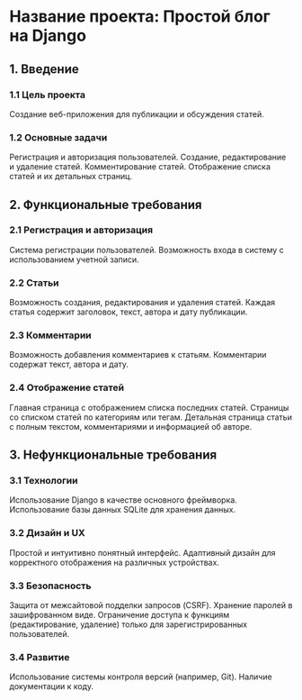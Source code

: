 # Название проекта: Простой блог на Django
## 1. Введение
### 1.1 Цель проекта
Создание веб-приложения для публикации и обсуждения статей.

### 1.2 Основные задачи
Регистрация и авторизация пользователей.
Создание, редактирование и удаление статей.
Комментирование статей.
Отображение списка статей и их детальных страниц.
## 2. Функциональные требования
### 2.1 Регистрация и авторизация
Система регистрации пользователей.
Возможность входа в систему с использованием учетной записи.
### 2.2 Статьи
Возможность создания, редактирования и удаления статей.
Каждая статья содержит заголовок, текст, автора и дату публикации.
### 2.3 Комментарии
Возможность добавления комментариев к статьям.
Комментарии содержат текст, автора и дату.
### 2.4 Отображение статей
Главная страница с отображением списка последних статей.
Страницы со списком статей по категориям или тегам.
Детальная страница статьи с полным текстом, комментариями и информацией об авторе.
## 3. Нефункциональные требования
### 3.1 Технологии
Использование Django в качестве основного фреймворка.
Использование базы данных SQLite для хранения данных.
### 3.2 Дизайн и UX
Простой и интуитивно понятный интерфейс.
Адаптивный дизайн для корректного отображения на различных устройствах.
### 3.3 Безопасность
Защита от межсайтовой подделки запросов (CSRF).
Хранение паролей в зашифрованном виде.
Ограничение доступа к функциям (редактирование, удаление) только для зарегистрированных пользователей.
### 3.4 Развитие
Использование системы контроля версий (например, Git).
Наличие документации к коду.